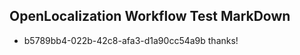 ## OpenLocalization Workflow Test MarkDown
* b5789bb4-022b-42c8-afa3-d1a90cc54a9b thanks!

<!--HONumber=Sep16_HO2-->


